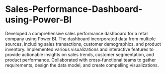 # Sales-Performance-Dashboard-using-Power-BI
Developed a comprehensive sales performance dashboard for a retail company using Power BI. The dashboard incorporated data from multiple sources, including sales transactions, customer demographics, and product inventory. Implemented various visualizations and interactive features to provide actionable insights on sales trends, customer segmentation, and product performance. Collaborated with cross-functional teams to gather requirements, design the data model, and create compelling visualizations.

